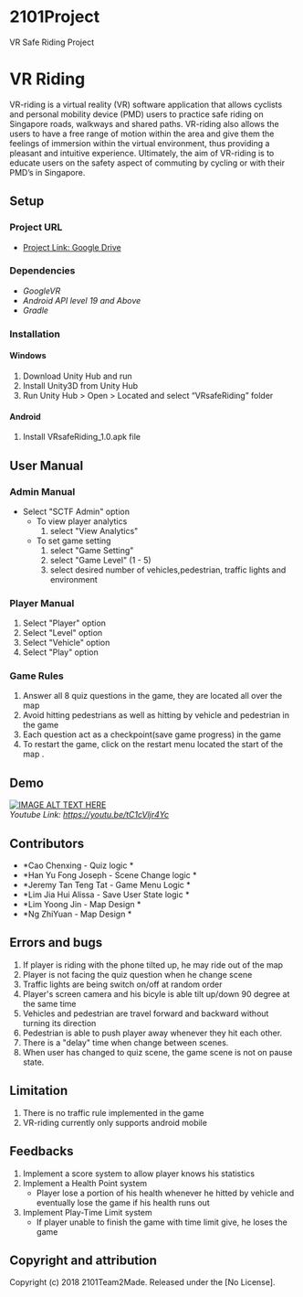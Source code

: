 # 2101Project
VR Safe Riding Project


# VR Riding
VR-riding is a virtual reality (VR) software application that allows cyclists and personal mobility device (PMD) users to practice safe riding on Singapore roads, walkways and shared paths. VR-riding also allows the users to have a free range of motion within the area and give them the feelings of immersion within the virtual environment, thus providing a pleasant and intuitive experience. Ultimately, the aim of VR-riding is to educate users on the safety aspect of commuting by cycling or with their PMD’s in Singapore. 
 
## Setup 

### Project URL
* [Project Link: Google Drive](https://drive.google.com/open?id=1HVzAYGdR2tUlPMDpsFwt39b-0ySC7_s4)

### Dependencies

* *GoogleVR*
* *Android API level 19 and Above*
* *Gradle*

### Installation
#### Windows
1. Download Unity Hub and run 
2. Install Unity3D from Unity Hub
3. Run Unity Hub > Open > Located and select “VRsafeRiding” folder

#### Android
1. Install VRsafeRiding_1.0.apk file 

## User Manual
### Admin Manual
*   Select "SCTF Admin" option
	* To view player analytics 
       1. select "View Analytics"
	* To set game setting 
      1. select "Game Setting"
      2. select "Game Level" (1 - 5)
      3. select desired number of vehicles,pedestrian, traffic lights and environment
  
### Player Manual
1. Select "Player" option
2. Select "Level" option
3. Select "Vehicle" option
4. Select "Play" option
 
### Game Rules
 1. Answer all 8 quiz questions in the game, they are located all over the map
 2. Avoid hitting pedestrians as well as hitting by vehicle and pedestrian 
    in the game
 3. Each question act as a checkpoint(save game progress) in the game 
 4. To restart the game, click on the restart menu located the start of the map .

## Demo
[![IMAGE ALT TEXT HERE](https://img.youtube.com/vi/tC1cVljr4Yc/0.jpg)](https://www.youtube.com/watch?v=tC1cVljr4Yc)  
*Youtube Link: https://youtu.be/tC1cVljr4Yc*

## Contributors

* *Cao Chenxing - Quiz logic *
* *Han Yu Fong Joseph - Scene Change logic *
* *Jeremy Tan Teng Tat - Game Menu Logic *
* *Lim Jia Hui Alissa - Save User State logic *
* *Lim Yoong Jin - Map Design *
* *Ng ZhiYuan - Map Design *


## Errors and bugs
   1. If player is riding with the phone tilted up, he may ride out of the map
   2. Player is not facing the quiz question when he change scene
   3. Traffic lights are being switch on/off at random order
   4. Player's screen camera and his bicyle is able tilt up/down 90 degree at the same time
   5. Vehicles and pedestrian are travel forward and backward without turning its direction
   6. Pedestrian is able to push player away whenever they hit each other.
   7. There is a "delay" time when change between scenes.
   8. When user has changed to quiz scene, the game scene is not on pause state.
   
## Limitation
   1. There is no traffic rule implemented in the game
   2. VR-riding currently only supports android mobile

## Feedbacks
   1. Implement a score system to allow player knows his statistics
   2. Implement a Health Point system 
      * Player lose a portion of his health whenever he hitted by vehicle and eventually lose the game if his health runs out
   3. Implement Play-Time Limit system
      * If player unable to finish the game with time limit give, he loses the game

## Copyright and attribution

Copyright (c) 2018 2101Team2Made. Released under the [No License].

